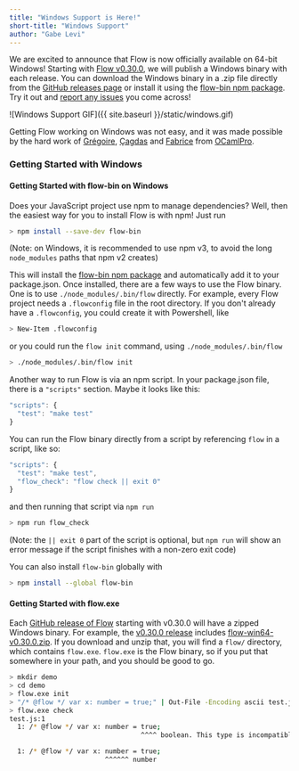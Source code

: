 ```yaml
---
title: "Windows Support is Here!"
short-title: "Windows Support"
author: "Gabe Levi"
---
```


We are excited to announce that Flow is now officially available on 64-bit
Windows! Starting with
[Flow v0.30.0](https://github.com/facebook/flow/releases/tag/v0.30.0), we will
publish a Windows binary with each release. You can download the Windows binary
in a .zip file directly from the
[GitHub releases page](https://github.com/facebook/flow/releases) or install it
using the [flow-bin npm package](https://www.npmjs.com/package/flow-bin). Try
it out and [report any issues](https://github.com/facebook/flow/issues) you
come across!

![Windows Support GIF]({{ site.baseurl }}/static/windows.gif)

Getting Flow working on Windows was not easy, and it was made possible by the
hard work of [Grégoire](https://github.com/OCamlPro-Henry),
[Çagdas](https://github.com/OCamlPro-Bozman) and
[Fabrice](https://github.com/lefessan) from
[OCamlPro](https://www.ocamlpro.com/).

<!--truncate-->

### Getting Started with Windows

#### Getting Started with flow-bin on Windows

Does your JavaScript project use npm to manage dependencies? Well, then the
easiest way for you to install Flow is with npm! Just run

```bash
> npm install --save-dev flow-bin
```

(Note: on Windows, it is recommended to use npm v3, to avoid the long
`node_modules` paths that npm v2 creates)

This will install the
[flow-bin npm package](https://www.npmjs.com/package/flow-bin) and
automatically add it to your package.json. Once installed, there are a few ways
to use the Flow binary. One is to use `./node_modules/.bin/flow` directly. For
example, every Flow project needs a `.flowconfig` file in the root directory.
If you don't already have a `.flowconfig`, you could create it with Powershell,
like

```bash
> New-Item .flowconfig
```

or you could run the `flow init` command, using `./node_modules/.bin/flow`

```bash
> ./node_modules/.bin/flow init
```

Another way to run Flow is via an npm script. In your package.json file, there
is a `"scripts"` section. Maybe it looks like this:

```js
"scripts": {
  "test": "make test"
}
```

You can run the Flow binary directly from a script by referencing `flow` in a
script, like so:

```js
"scripts": {
  "test": "make test",
  "flow_check": "flow check || exit 0"
}
```

and then running that script via `npm run`

```bash
> npm run flow_check
```

(Note: the `|| exit 0` part of the script is optional, but `npm run` will show
an error message if the script finishes with a non-zero exit code)

You can also install `flow-bin` globally with

```bash
> npm install --global flow-bin
```

#### Getting Started with flow.exe

Each [GitHub release of Flow](https://github.com/facebook/flow/releases)
starting with v0.30.0 will have a zipped Windows binary. For example, the
[v0.30.0 release](https://github.com/facebook/flow/releases/tag/v0.30.0)
includes [flow-win64-v0.30.0.zip](https://github.com/facebook/flow/releases/download/v0.30.0/flow-win64-v0.30.0.zip).
If you download and unzip that, you will find a `flow/` directory, which
contains `flow.exe`. `flow.exe` is the Flow binary, so if you put that
somewhere in your path, and you should be good to go.

```bash
> mkdir demo
> cd demo
> flow.exe init
> "/* @flow */ var x: number = true;" | Out-File -Encoding ascii test.js
> flow.exe check
test.js:1
  1: /* @flow */ var x: number = true;
                                 ^^^^ boolean. This type is incompatible with

  1: /* @flow */ var x: number = true;
                        ^^^^^^ number
```
